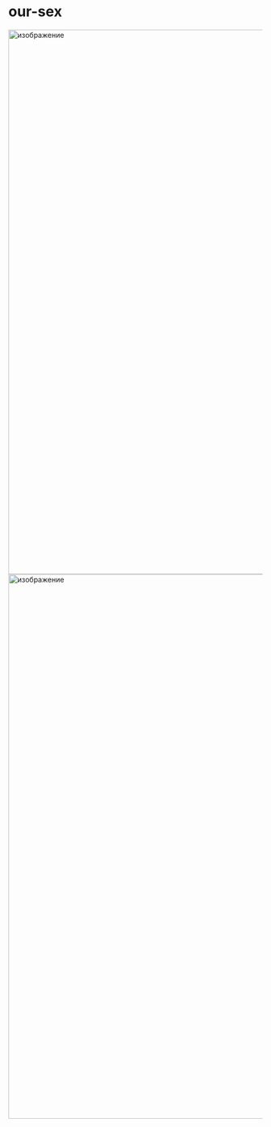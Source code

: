 # our-sex
<img width="1920" height="1080" alt="изображение" src="https://github.com/user-attachments/assets/85319063-7d0a-4514-be68-c0654d9dba5c" />
<img width="1920" height="1080" alt="изображение" src="https://github.com/user-attachments/assets/e3457907-64f0-4535-9603-c6aad00c1f7c" />



